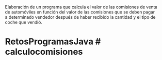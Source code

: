 Elaboración de un programa que calcula el valor de las comisiones de venta de automóviles 
en función del valor de las comisiones que se deben pagar a determinado vendedor después 
de haber recibido la cantidad y el tipo de coche que vendió.
# RetosProgramasJava    # calculocomisiones 
